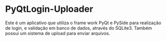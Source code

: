 # PyQtLogin-Uploader

Este é um aplicativo que utiliza o frame work PyQt e PySide para realização de login, e validação em banco de dados, através do SQLite3. Também possui um sistema de upload para enviar arquivos.

